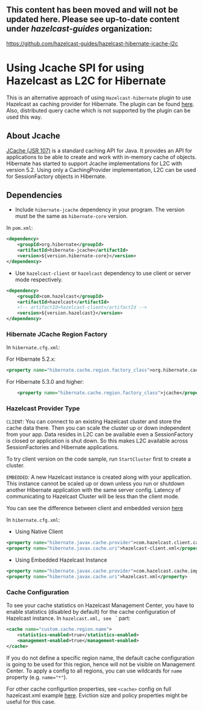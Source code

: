 ## This content has been moved and will not be updated here. Please see up-to-date content under _hazelcast-guides_ organization: 
https://github.com/hazelcast-guides/hazelcast-hibernate-jcache-l2c

# Using Jcache SPI for using Hazelcast as L2C for Hibernate

This is an alternative approach of using `Hazelcast-hibernate` plugin to use Hazelcast as caching provider for Hibernate.
The plugin can be found [here](https://www.github.com/hazelcast/hazelcast-hibernate5). Also, distributed query cache 
which is not supported by the plugin can be used this way. 

## About Jcache

[JCache (JSR 107)](https://www.javadoc.io/doc/javax.cache/cache-api/1.1.1) is a standard caching API for Java. 
It provides an API for applications to be able to create and work with in-memory cache of objects. Hibernate has 
started to support Jcache implementations for L2C with version 5.2. Using only a CachingProvider implementation,
L2C can be used for SessionFactory objects in Hibernate. 

## Dependencies

- Include `hibernate-jcache` dependency in your program. The version must be the same as 
`hibernate-core` version. 

In `pom.xml`:
```xml
<dependency>
    <groupId>org.hibernate</groupId>
    <artifactId>hibernate-jcache</artifactId>
    <version>${version.hibernate-core}</version>
</dependency>
```

- Use `hazelcast-client` or `hazelcast` dependency to use client or server mode respectively.
```xml
<dependency>
    <groupId>com.hazelcast</groupId>
    <artifactId>hazelcast</artifactId>
    <!-- artifactId>hazelcast-client</artifactId -->
    <version>${version.hazelcast}</version>
</dependency>

```  

### Hibernate JCache Region Factory 

In `hibernate.cfg.xml`:

For Hibernate 5.2.x:
```xml
<property name="hibernate.cache.region.factory_class">org.hibernate.cache.jcache.JCacheRegionFactory</property>
```

For Hibernate 5.3.0 and higher:
```xml
    <property name="hibernate.cache.region.factory_class">jcache</property>
```
### Hazelcast Provider Type


`CLIENT`: You can connect to an existing Hazelcast cluster and store the cache data there. Then you can scale the cluster
up or down independent from your app. Data resides in L2C can be available even a SessionFactory is closed
or application is shut down. So this makes L2C available across SessionFactories and Hibernate applications. 

To try client version on the code sample, run `StartCluster` first to create a cluster.
            
`EMBEDDED`: A new Hazelcast instance is created along with your application. This instance cannot be scaled up or 
down unless you run or shutdown another Hibernate application with the same server config. Latency of communicating to 
Hazelcast Cluster will be less than the client mode.
          
You can see the difference between client and embedded version [here](https://hazelcast.zendesk.com/hc/en-us/articles/115004441586-What-s-the-difference-between-client-server-vs-embedded-topologies-)

In `hibernate.cfg.xml`:
- Using Native Client
```xml
<property name="hibernate.javax.cache.provider">com.hazelcast.client.cache.impl.HazelcastClientCachingProvider</property>
<property name="hibernate.javax.cache.uri">hazelcast-client.xml</property>
```

- Using Embedded Hazelcast Instance
```xml
<property name="hibernate.javax.cache.provider">com.hazelcast.cache.impl.HazelcastServerCachingProvider</property>
<property name="hibernate.javax.cache.uri">hazelcast.xml</property>
```

### Cache Configuration

To see your cache statistics on Hazelcast Management Center, you have to enable statistics 
(disabled by default) for the cache configuration of Hazelcast instance. 
In `hazelcast.xml, see ` <cache>` part:

```xml
<cache name="custom.cache.region.name">
    <statistics-enabled>true</statistics-enabled>
    <management-enabled>true</management-enabled>
</cache> 
```

If you do not define a specific region name, the default cache configuration is going to be
used for this region, hence will not be visible on Management Center. To apply
a config to all regions, you can use wildcards for `name` property (e.g. `name="*"`). 

For other cache configurtion properties, see `<cache>` config on full hazelcast.xml example 
[here](https://github.com/hazelcast/hazelcast/blob/b90190b38324fbea8b9e5e26a5285ef9d39d0efd/hazelcast/src/main/resources/hazelcast-full-example.xml#L1615).
Eviction size and policy properties might be useful for this case.


 

